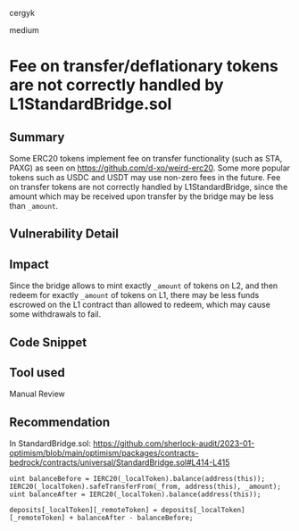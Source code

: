 cergyk

medium

# Fee on transfer/deflationary tokens are not correctly handled by L1StandardBridge.sol

## Summary
Some ERC20 tokens implement fee on transfer functionality (such as STA, PAXG) as seen on https://github.com/d-xo/weird-erc20. Some more popular tokens such as USDC and USDT may use non-zero fees in the future.
Fee on transfer tokens are not correctly handled by L1StandardBridge, since the amount which may be received upon transfer by the bridge may be less than `_amount`.

## Vulnerability Detail

## Impact
Since the bridge allows to mint exactly `_amount` of tokens on L2, and then redeem for exactly `_amount` of tokens on L1, there may be less funds escrowed on the L1 contract than allowed to redeem, which may cause some withdrawals to fail.

## Code Snippet

## Tool used

Manual Review

## Recommendation
In StandardBridge.sol:
https://github.com/sherlock-audit/2023-01-optimism/blob/main/optimism/packages/contracts-bedrock/contracts/universal/StandardBridge.sol#L414-L415

```solidity
uint balanceBefore = IERC20(_localToken).balance(address(this));
IERC20(_localToken).safeTransferFrom(_from, address(this), _amount);
uint balanceAfter = IERC20(_localToken).balance(address(this));

deposits[_localToken][_remoteToken] = deposits[_localToken][_remoteToken] + balanceAfter - balanceBefore;
```